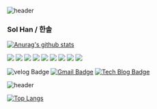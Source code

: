 <!--https://github.com/kyechan99/capsule-render -->
![header](https://capsule-render.vercel.app/api?type=rect&color=DA79FD&height=80&section=header&text=Welcome&fontSize=50&fontColor=fcfce8)

### Sol Han / 한솔
 [![Anurag's github stats](https://github-readme-stats.vercel.app/api?username=hsanol62)](https://github.com/anuraghazra/github-readme-stats)<br>
 
 <!-- 기술 로고
배지 https://shields.io/
아이콘 https://simpleicons.org/
<img src="https://img.shields.io/badge/쓰고자하는_텍스트-컬러코드?style=flat-square&logo=simpleicons에서_아이콘이름&logoColor=white"/></a>
-->

<img src="https://img.shields.io/badge/php-777BB4?style=flat-square&logo=php&logoColor=white"/>  <img src="https://img.shields.io/badge/java-007396?style=flat-square&logo=Java&logoColor=white"> 
<img src="https://img.shields.io/badge/HTML-E34F26?style=flat-square&logo=HTML5&logoColor=white"/>
        <img src="https://img.shields.io/badge/CSS-1572B6?style=flat-square&logo=CSS3&logoColor=white"/>
        <img src="https://img.shields.io/badge/jquery-0769AD?style=flat-square&logo=jquery&logoColor=white">
 <img src="https://img.shields.io/badge/JavaScript-F7DF1E?style=flat-square&logo=javascript&logoColor=black"/>
  <img src="https://img.shields.io/badge/Bootstrap-563D7C?style=flat-square&logo=Bootstrap&logoColor=white"/>
     <img src="https://img.shields.io/badge/Oracle-F80000?style=flat-square&logo=Oracle&logoColor=white"/>
     <img src="https://img.shields.io/badge/mysql-4479A1?style=flat-square&logo=mysql&logoColor=white"/>
    <!--   <img src="https://img.shields.io/badge/Spring-6DB33F?style=flat-square&logo=Spring&logoColor=white"/> -->
 
![velog Badge]( https://img.shields.io/badge/Tech%20Blog-11B48A?style=flat-square&logo=Vimeo&logoColor=white&link=https://hsanol62.velog.io)
[![Gmail Badge](https://img.shields.io/badge/Gmail-d14836?style=flat-square&logo=Gmail&logoColor=white&link=mailto:hsanol62@gmail.com)](mailto:hsanol62@gmail.com)
  [![Tech Blog Badge](http://img.shields.io/badge/-Tech%20blog-black?style=flat-square&logo=github&url=https%3A%2F%2Fgithub.com%2Fhsanol62)](https://hsanol62.github.io/)
 

![header](https://capsule-render.vercel.app/api?type=rect&color=DA79FD&height=50&section=header&text=&fontSize=50)

[![Top Langs](https://github-readme-stats.vercel.app/api/top-langs/?username=hsanol62&layout=compact)](https://github.com/hsanol62/github-readme-stats)

<!--
**hsanol62/hsanol62** is a ✨ _special_ ✨ repository because its `README.md` (this file) appears on your GitHub profile.

Here are some ideas to get you started:

- 🔭 I’m currently working on ...
- 🌱 I’m currently learning ...
- 👯 I’m looking to collaborate on ...
- 🤔 I’m looking for help with ...
- 💬 Ask me about ...
- 📫 How to reach me: ...
- 😄 Pronouns: ...
- ⚡ Fun fact: ...
-->

